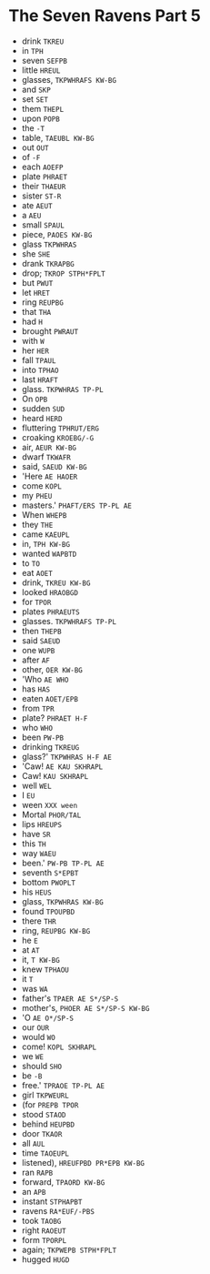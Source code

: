 # The Seven Ravens Part 5

* drink `TKREU`
* in `TPH`
* seven `SEFPB`
* little `HREUL`
* glasses, `TKPWHRAFS KW-BG`
* and `SKP`
* set `SET`
* them `THEPL`
* upon `POPB`
* the `-T`
* table, `TAEUBL KW-BG`
* out `OUT`
* of `-F`
* each `AOEFP`
* plate `PHRAET`
* their `THAEUR`
* sister `ST-R`
* ate `AEUT`
* a `AEU`
* small `SPAUL`
* piece, `PAOES KW-BG`
* glass `TKPWHRAS`
* she `SHE`
* drank `TKRAPBG`
* drop; `TKROP STPH*FPLT`
* but `PWUT`
* let `HRET`
* ring `REUPBG`
* that `THA`
* had `H`
* brought `PWRAUT`
* with `W`
* her `HER`
* fall `TPAUL`
* into `TPHAO`
* last `HRAFT`
* glass. `TKPWHRAS TP-PL`
* On `OPB`
* sudden `SUD`
* heard `HERD`
* fluttering `TPHRUT/ERG`
* croaking `KROEBG/-G`
* air, `AEUR KW-BG`
* dwarf `TKWAFR`
* said, `SAEUD KW-BG`
* 'Here `AE HAOER`
* come `KOPL`
* my `PHEU`
* masters.' `PHAFT/ERS TP-PL AE`
* When `WHEPB`
* they `THE`
* came `KAEUPL`
* in, `TPH KW-BG`
* wanted `WAPBTD`
* to `TO`
* eat `AOET`
* drink, `TKREU KW-BG`
* looked `HRAOBGD`
* for `TPOR`
* plates `PHRAEUTS`
* glasses. `TKPWHRAFS TP-PL`
* then `THEPB`
* said `SAEUD`
* one `WUPB`
* after `AF`
* other, `OER KW-BG`
* 'Who `AE WHO`
* has `HAS`
* eaten `AOET/EPB`
* from `TPR`
* plate? `PHRAET H-F`
* who `WHO`
* been `PW-PB`
* drinking `TKREUG`
* glass?' `TKPWHRAS H-F AE`
* 'Caw! `AE KAU SKHRAPL`
* Caw! `KAU SKHRAPL`
* well `WEL`
* I `EU`
* ween `XXX ween`
* Mortal `PHOR/TAL`
* lips `HREUPS`
* have `SR`
* this `TH`
* way `WAEU`
* been.' `PW-PB TP-PL AE`
* seventh `S*EPBT`
* bottom `PWOPLT`
* his `HEUS`
* glass, `TKPWHRAS KW-BG`
* found `TPOUPBD`
* there `THR`
* ring, `REUPBG KW-BG`
* he `E`
* at `AT`
* it, `T KW-BG`
* knew `TPHAOU`
* it `T`
* was `WA`
* father's `TPAER AE S*/SP-S`
* mother's, `PHOER AE S*/SP-S KW-BG`
* 'O `AE O*/SP-S`
* our `OUR`
* would `WO`
* come! `KOPL SKHRAPL`
* we `WE`
* should `SHO`
* be `-B`
* free.' `TPRAOE TP-PL AE`
* girl `TKPWEURL`
* (for `PREPB TPOR`
* stood `STAOD`
* behind `HEUPBD`
* door `TKAOR`
* all `AUL`
* time `TAOEUPL`
* listened), `HREUFPBD PR*EPB KW-BG`
* ran `RAPB`
* forward, `TPAORD KW-BG`
* an `APB`
* instant `STPHAPBT`
* ravens `RA*EUF/-PBS`
* took `TAOBG`
* right `RAOEUT`
* form `TPORPL`
* again; `TKPWEPB STPH*FPLT`
* hugged `HUGD`
